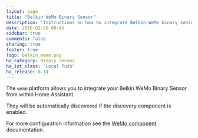 ```yaml
---
layout: page
title: "Belkin WeMo Binary Sensor"
description: "Instructions on how to integrate Belkin WeMo binary sensors into Home Assistant."
date: 2016-02-20 00:45
sidebar: true
comments: false
sharing: true
footer: true
logo: belkin_wemo.png
ha_category: Binary Sensor
ha_iot_class: "Local Push"
ha_release: 0.14
---
```


The `wemo` platform allows you to integrate your Belkin WeMo Binary Sensor from within Home Assistant.

They will be automatically discovered if the discovery component is enabled.

For more configuration information see the [WeMo component](/components/wemo/) documentation.
